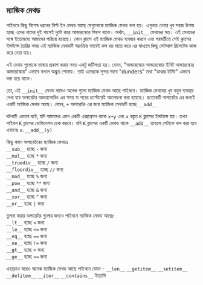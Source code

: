 ## ম্যাজিক মেথড

পাইথনে কিছু বিশেষ ধরনের বিল্ট ইন মেথড আছে যেগুলোকে ম্যাজিক মেথড বলা হয়। এগুলার চেনার খুব সহজ উপায় হচ্ছে এদের নামের দুই পাসেই দুটো করে আন্ডারস্কোর সিম্বল থাকে। অর্থাৎ, `__init__` মেথডের মত। এই মেথডের সঙ্গে ইতোমধ্যে আমাদের পরিচয় হয়েছে।  কোন ক্লাসে এই ম্যাজিক মেথড ব্যবহার করলে এবং পরবর্তীতে সেই ক্লাসের ইন্সট্যান্স তৈরির সময় এই ম্যাজিক মেথডটি স্বয়ংক্রিয় ভাবেই কল হয় যাতে করে এর মাধ্যমে কিছু সেটআপ রিলেটেড কাজ করে নেয়া যায়।    
 
এই মেথড গুলোকে ভাষায় প্রকাশ করার সময় একটু জটিলতা হয়। যেমন, "আন্ডারস্কোর আন্ডারস্কোর ইনিট আন্ডারস্কোর আন্ডারস্কোর" এভাবে বললে অদ্ভুত শোনায়। তাই এদেরকে সুন্দর ভাবে "dunders" তথা "ডাণ্ডার ইনিট" এভাবে বলা হয়ে থাকে।    

তো, এই `__init__` মেথড বাদেও অনেক গুলো ম্যাজিক মেথড আছে পাইথনে। ম্যাজিক মেথডের খুব বহুল ব্যবহার দেখা যায় অপারেটর অভারলোডিং এর সময় যা পরের চ্যাপ্টারেই আলোচনা করা হয়েছে। প্রত্যেকটি অপারেটর এর জন্যই একটি ম্যাজিক মেথড আছে। যেমন, `+` অপারেটর এর জন্য ম্যাজিক মেথডটি হচ্ছে `__add__`    

ঘটনাটি এভাবে ঘটে, যদি আমাদের এমন একটি এক্সপ্রেশন থাকে `x+y` এবং `x` বস্তুত `K` ক্লাসের ইন্সট্যান্স হয়। তখন পাইথন `K` ক্লাসের ডেফিনেশন চেক করবে। যদি `K` ক্লাসের একটি মেথড থাকে `__add__` তাহলে সেটাকে কল করা হবে এভাবেঃ `x.__add__(y)`   

কিছু কমন অপারেটরের ম্যাজিক মেথডঃ   
`__sub__` হচ্ছে `-` জন্য   
`__mul__` হচ্ছে `*` জন্য   
`__truediv__` হচ্ছে `/` জন্য   
`__floordiv__` হচ্ছে `//` জন্য   
`__mod__` হচ্ছে `%` জন্য   
`__pow__` হচ্ছে `**` জন্য   
`__and__` হচ্ছে `&` জন্য   
`__xor__` হচ্ছে `^` জন্য   
`__or__` হচ্ছে `|` জন্য   

তুলনা করার অপারেটর গুলোর জন্যও পাইথনে ম্যাজিক মেথড আছেঃ   
`__lt__` হচ্ছে `<` জন্য   
`__le__` হচ্ছে `<=` জন্য   
`__eq__` হচ্ছে `==` জন্য   
`__ne__` হচ্ছে `!=` জন্য   
`__gt__` হচ্ছে `>` জন্য   
`__ge__` হচ্ছে `>=` জন্য   


এছাড়াও আরও অনেক ম্যাজিক মেথড আছে পাইথনে যেমন - 
`__len__` 
`__getitem__` 
`__setitem__` 
`__delitem__` 
`__iter__` 
`__contains__` ইত্যাদি 


